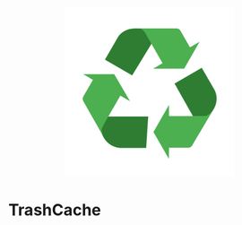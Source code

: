
<p align="center">
    <img src="./prototype/logos/logo_icon_large.svg" width="60%">
</p>

# TrashCache

